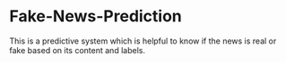 # Fake-News-Prediction
This is a predictive system which is helpful to know if the news is real or fake based on its content and labels.
